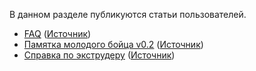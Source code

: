 В данном разделе публикуются статьи пользователей.

- [FAQ](FAQ.md) ([Источник](https://no_link_yet))
- [Памятка молодого бойца v0.2](rookie_note.md) ([Источник](https://telegra.ph/Pamyatka-molodogo-bojca-v02-11-19))
- [Справка по экструдеру](default_extruder_notes.md) ([Источник](https://telegra.ph/FB-Reborn-Spravka-po-ehkstruderu-12-20))


